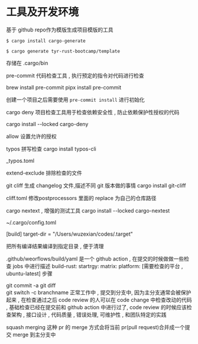 # 工具及开发环境


基于 github repo作为模版生成项目模版的工具
```shell
$ cargo install cargo-generate 
```

```shell
$ cargo generate tyr-rust-bootcamp/template
```

存储在 .cargo/bin



pre-commit 代码检查工具 , 执行预定的指令对代码进行检查

brew install pre-commit
pipx install pre-commit

创建一个项目之后需要使用 `pre-commit install` 进行初始化



cargo deny 项目检查工具用于检查依赖安全性 , 防止依赖保护性授权的代码

cargo install --locked cargo-deny

allow 设置允许的授权



typos 拼写检查
cargo install typos-cli

_typos.toml

extend-exclude 排除检查的文件



git cliff 生成 changelog 文件,描述不同 git 版本做的事情
cargo install git-cliff

cliff.toml 修改postprocessors 里面的 replace 为自己的仓库路径



cargo nextext , 增强的测试工具
cargo install --locked cargo-nextest 




~/.cargo/config.toml

 [build]
target-dir = "/Users/wuzexian/codes/.target"

把所有编译结果编译到指定目录 , 便于清理




.github/weorflows/build/yaml 是一个 github action , 在提交的时候做做一些检查
jobs 中进行描述
build-rust:
	startrgy:
		matrix:
			platform: [需要检查的平台 , ubuntu-latest]
	步骤




git commit -a
git diff   
git switch -c branchname
正常工作中 , 提交到分支中, 因为主分支通常会被保护起来 , 在检查通过之后 code review 的人可以在 code change 中检查改动的代码 , 基础检查已经在提交前和 github action 中进行过了, code review 的时候应该检查架构 , 接口设计 , 代码质量 , 错误处理, 可维护性 , 和团队特定的实践

squash merging 这种 pr 的 merge 方式会将当前 pr(pull request)合并成一个提交 merge 到主分支中